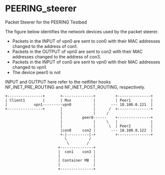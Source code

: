 # PEERING_steerer
Packet Steerer for the PEERING Testbed

The figure below identifies the network devices used by the packet steerer.
* Packets in the INPUT of vpn0 are sent to con0 with their MAC addresses changed to the address of con1.
* Packets in the OUTPUT of vpn0 are sent to con2 with their MAC addresses changed to the address of con3.
* Packets in the INPUT of con0 are sent to vpn0 with their MAC addresses changed to vpn1.
* The device peer0 is not 

INPUT and OUTPUT here refer to the netfilter hooks NF_INET_PRE_ROUTING and NF_INET_POST_ROUTING, respectively.

```
+----------------+       +--------------+         +---------------+
| Client1        |       | Mux          |         | Peer1         |
|            vpn1---------vpn0          |       --- 10.100.0.121  |
+----------------+       |              |      /  +---------------+
                         |              |     /
                         |         peer0------    +---------------+
                         |              |     \   |               |
                         |              |      \  | Peer2         |
                         |con0     con2 |       --- 10.100.0.122  |
                         +-|----------|-+         +---------------+
                           \          /
                            \        /				      
                        +---------------+
                        |  con1    con3 |
                        |               |
                        | Container MB  |
                        |               |
                        +---------------+
```